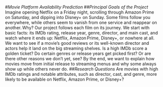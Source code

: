 #*Movie Platform Availability Prediction*
##*Principal Goals of the Project*
Imagine opening Netflix on a Friday night, scrolling through Amazon Prime on Saturday, and dipping into Disney+ on Sunday. Some films follow you everywhere, while others seem to vanish from one service and reappear on another. Why?
Our project follows each film on its journey. We start with basic facts: its IMDb rating, release year, genre, director, and main cast, and watch where it ends up: Netflix, Amazon Prime, Disney+, or nowhere at all.
We want to see if a movie’s good reviews or its well-known director and actors help it land on the big streaming shelves. Is a high IMDb score a golden ticket? Do certain genres or release years get picked first? Or are there other reasons we don’t yet, see?
By the end, we want to explain how movies move from initial release to streaming menus and why some always show up while others never do.
##*Research Questions*
Are movies with high IMDb ratings and notable attributes, such as director, cast, and genre, more likely to be available on Netflix, Amazon Prime, or Disney+?




